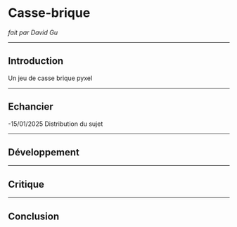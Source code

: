 # Casse-brique
*fait par David Gu*
***
## Introduction
Un jeu de casse brique pyxel
***
## Echancier
-15/01/2025 Distribution du sujet
***
## Développement
***
## Critique
***
## Conclusion
